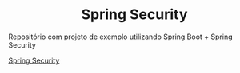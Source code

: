 <h1 align="center"> Spring Security </h1>

Repositório com projeto de exemplo utilizando Spring Boot + Spring Security

[Spring Security](https://github.com/joaovertelo/spring-security-example)